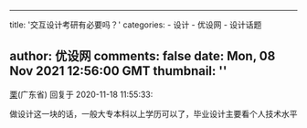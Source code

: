 
---
title: '交互设计考研有必要吗？'
categories: 
    - 设计
    - 优设网
    - 设计话题

author: 优设网
comments: false
date: Mon, 08 Nov 2021 12:56:00 GMT
thumbnail: ''
---

<div>   
<div><a href="https://www.uisdc.com/u/215297">栗</a>(广东省) 回复于 2020-11-18 11:55:33: <p>做设计这一块的话，一般大专本科以上学历可以了，毕业设计主要看个人技术水平</p></div>  
</div>
            
